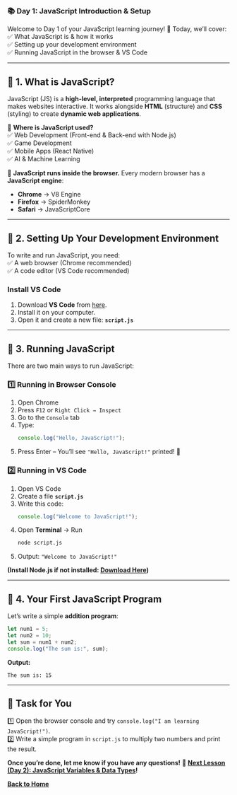 ### **📚 Day 1: JavaScript Introduction & Setup**  
Welcome to Day 1 of your JavaScript learning journey! 🚀 Today, we’ll cover:  
✅ What JavaScript is & how it works  
✅ Setting up your development environment  
✅ Running JavaScript in the browser & VS Code  

---

## **🔹 1. What is JavaScript?**  
JavaScript (JS) is a **high-level, interpreted** programming language that makes websites interactive. It works alongside **HTML** (structure) and **CSS** (styling) to create **dynamic web applications**.  

📌 **Where is JavaScript used?**  
✅ Web Development (Front-end & Back-end with Node.js)  
✅ Game Development  
✅ Mobile Apps (React Native)  
✅ AI & Machine Learning  

🔹 **JavaScript runs inside the browser.** Every modern browser has a **JavaScript engine**:  
- **Chrome** → V8 Engine  
- **Firefox** → SpiderMonkey  
- **Safari** → JavaScriptCore  

---

## **🔹 2. Setting Up Your Development Environment**  
To write and run JavaScript, you need:  
✅ A web browser (Chrome recommended)  
✅ A code editor (VS Code recommended)  

### **Install VS Code**  
1. Download **VS Code** from [here](https://code.visualstudio.com/).  
2. Install it on your computer.  
3. Open it and create a new file: **`script.js`**  

---

## **🔹 3. Running JavaScript**
There are two main ways to run JavaScript:  

### **1️⃣ Running in Browser Console**  
1. Open Chrome  
2. Press `F12` or `Right Click → Inspect`  
3. Go to the `Console` tab  
4. Type:  
   ```js
   console.log("Hello, JavaScript!");
   ```
5. Press Enter – You’ll see `"Hello, JavaScript!"` printed! 🎉  

### **2️⃣ Running in VS Code**  
1. Open VS Code  
2. Create a file **`script.js`**  
3. Write this code:  
   ```js
   console.log("Welcome to JavaScript!");
   ```
4. Open **Terminal** → Run  
   ```sh
   node script.js
   ```
5. Output: `"Welcome to JavaScript!"`  

**(Install Node.js if not installed: [Download Here](https://nodejs.org/))**  

---

## **🔹 4. Your First JavaScript Program**
Let’s write a simple **addition program**:  

```js
let num1 = 5;
let num2 = 10;
let sum = num1 + num2;
console.log("The sum is:", sum);
```
**Output:**  
```
The sum is: 15
```

---

## **📝 Task for You**  
1️⃣ Open the browser console and try `console.log("I am learning JavaScript!")`.  
2️⃣ Write a simple program in `script.js` to multiply two numbers and print the result.  

**Once you’re done, let me know if you have any questions!** 
🎯 **[Next Lesson (Day 2): JavaScript Variables & Data Types](../day_2/)!**

[**Back to Home**](../../../)